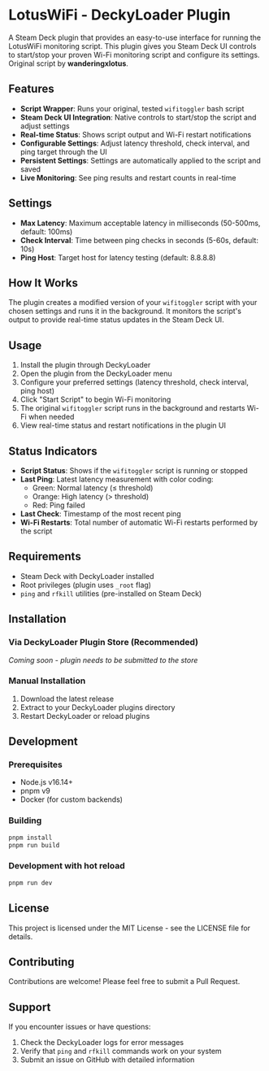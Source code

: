 # LotusWiFi - DeckyLoader Plugin

A Steam Deck plugin that provides an easy-to-use interface for running the LotusWiFi monitoring script. This plugin gives you Steam Deck UI controls to start/stop your proven Wi-Fi monitoring script and configure its settings. Original script by **wanderingxlotus**.

## Features

- **Script Wrapper**: Runs your original, tested `wifitoggler` bash script
- **Steam Deck UI Integration**: Native controls to start/stop the script and adjust settings
- **Real-time Status**: Shows script output and Wi-Fi restart notifications
- **Configurable Settings**: Adjust latency threshold, check interval, and ping target through the UI
- **Persistent Settings**: Settings are automatically applied to the script and saved
- **Live Monitoring**: See ping results and restart counts in real-time

## Settings

- **Max Latency**: Maximum acceptable latency in milliseconds (50-500ms, default: 100ms)
- **Check Interval**: Time between ping checks in seconds (5-60s, default: 10s)
- **Ping Host**: Target host for latency testing (default: 8.8.8.8)

## How It Works

The plugin creates a modified version of your `wifitoggler` script with your chosen settings and runs it in the background. It monitors the script's output to provide real-time status updates in the Steam Deck UI.

## Usage

1. Install the plugin through DeckyLoader
2. Open the plugin from the DeckyLoader menu
3. Configure your preferred settings (latency threshold, check interval, ping host)
4. Click "Start Script" to begin Wi-Fi monitoring
5. The original `wifitoggler` script runs in the background and restarts Wi-Fi when needed
6. View real-time status and restart notifications in the plugin UI

## Status Indicators

- **Script Status**: Shows if the `wifitoggler` script is running or stopped
- **Last Ping**: Latest latency measurement with color coding:
  - Green: Normal latency (≤ threshold)
  - Orange: High latency (> threshold)  
  - Red: Ping failed
- **Last Check**: Timestamp of the most recent ping
- **Wi-Fi Restarts**: Total number of automatic Wi-Fi restarts performed by the script

## Requirements

- Steam Deck with DeckyLoader installed
- Root privileges (plugin uses `_root` flag)
- `ping` and `rfkill` utilities (pre-installed on Steam Deck)

## Installation

### Via DeckyLoader Plugin Store (Recommended)
*Coming soon - plugin needs to be submitted to the store*

### Manual Installation
1. Download the latest release
2. Extract to your DeckyLoader plugins directory
3. Restart DeckyLoader or reload plugins

## Development

### Prerequisites
- Node.js v16.14+
- pnpm v9
- Docker (for custom backends)

### Building
```bash
pnpm install
pnpm run build
```

### Development with hot reload
```bash
pnpm run dev
```

## License

This project is licensed under the MIT License - see the LICENSE file for details.

## Contributing

Contributions are welcome! Please feel free to submit a Pull Request.

## Support

If you encounter issues or have questions:
1. Check the DeckyLoader logs for error messages
2. Verify that `ping` and `rfkill` commands work on your system
3. Submit an issue on GitHub with detailed information
